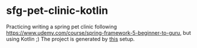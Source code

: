 # sfg-pet-clinic-kotlin
Practicing writing a spring pet clinic following https://www.udemy.com/course/spring-framework-5-beginner-to-guru, but using Kotlin ;)
The project is generated by [this](https://start.spring.io/#!type=gradle-project&language=kotlin&platformVersion=2.4.4.RELEASE&packaging=jar&jvmVersion=11&groupId=cx.poc&artifactId=sfg-pet-clinic-kotlin&name=SFG%20Pet%20Clinic%20-%20Kotlin&description=Practicing%20writing%20a%20spring%20pet%20clinic%20following%20spring%205%20guru%20tutorial%2C%20but%20using%20Kotlin%20%3B&packageName=cx.poc.sfg-pet-clinic-kotlin&dependencies=devtools,lombok,configuration-processor,web,thymeleaf,mysql,h2,actuator,data-jpa) setup.
